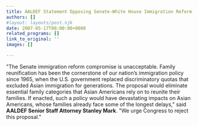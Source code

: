 ```yaml
---
title: AALDEF Statement Opposing Senate-White House Immigration Reform “Deal”
authors: []
#layout: layouts/post.njk
date: 2007-05-17T00:00:00+0000
related_programs: []
link_to_original: ''
images: []

---
```


"The Senate immigration reform compromise is unacceptable. Family reunification has been the cornerstone of our nation’s immigration policy since 1965, when the U.S. government replaced discriminatory quotas that excluded Asian immigration for generations. The proposal would eliminate essential family categories that Asian Americans rely on to reunite their families. If enacted, such a policy would have devastating impacts on Asian Americans, whose families already face some of the longest delays," said **AALDEF Senior Staff Attorney Stanley Mark**. "We urge Congress to reject this proposal."